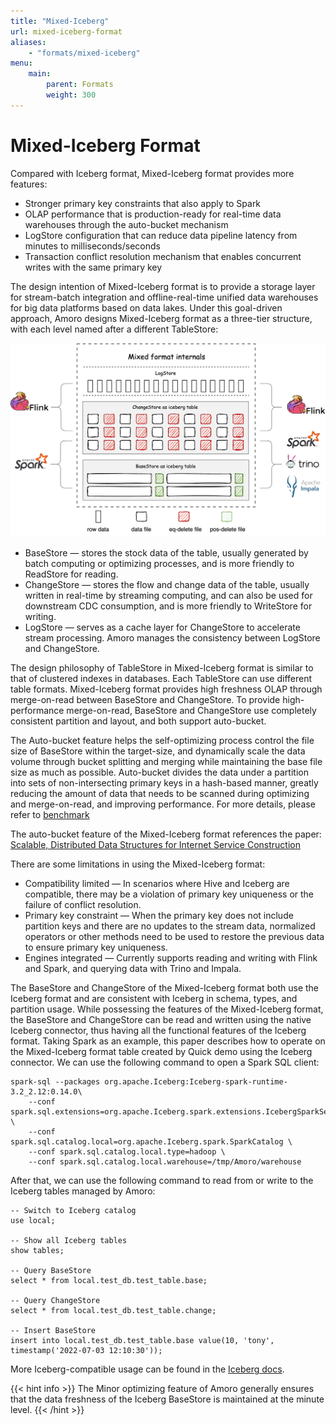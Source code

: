 ```yaml
---
title: "Mixed-Iceberg"
url: mixed-iceberg-format
aliases:
    - "formats/mixed-iceberg"
menu:
    main:
        parent: Formats
        weight: 300
---
```

# Mixed-Iceberg Format

Compared with Iceberg format, Mixed-Iceberg format provides more features:
- Stronger primary key constraints that also apply to Spark
- OLAP performance that is production-ready for real-time data warehouses through the auto-bucket mechanism
- LogStore configuration that can reduce data pipeline latency from minutes to milliseconds/seconds
- Transaction conflict resolution mechanism that enables concurrent writes with the same primary key

The design intention of Mixed-Iceberg format is to provide a storage layer for stream-batch integration and offline-real-time unified data warehouses for big data platforms based on data lakes. 
Under this goal-driven approach, Amoro designs Mixed-Iceberg format as a three-tier structure, with each level named after a different TableStore:

![Mixed-Iceberg format](../images/formats/mixed_format.png)

- BaseStore — stores the stock data of the table, usually generated by batch computing or optimizing processes, and is more friendly to ReadStore for reading.
- ChangeStore —  stores the flow and change data of the table, usually written in real-time by streaming computing, and can also be used for downstream CDC consumption, and is more friendly to WriteStore for writing.
- LogStore — serves as a cache layer for ChangeStore to accelerate stream processing. Amoro manages the consistency between LogStore and ChangeStore.

The design philosophy of TableStore in Mixed-Iceberg format is similar to that of clustered indexes in databases. Each TableStore can use different table formats. Mixed-Iceberg format provides high freshness OLAP through merge-on-read between BaseStore and ChangeStore. 
To provide high-performance merge-on-read, BaseStore and ChangeStore use completely consistent partition and layout, and both support auto-bucket.

The Auto-bucket feature helps the self-optimizing process control the file size of BaseStore within the target-size, and dynamically scale the data volume through bucket splitting and merging while maintaining the base file size as much as possible. 
Auto-bucket divides the data under a partition into sets of non-intersecting primary keys in a hash-based manner, greatly reducing the amount of data that needs to be scanned during optimizing and merge-on-read, and improving performance. For more details, please refer to [benchmark](../../../benchmark-report/)

The auto-bucket feature of the Mixed-Iceberg format references the paper: [Scalable, Distributed Data Structures for Internet Service Construction](https://people.eecs.berkeley.edu/~culler/papers/dds.pdf)

There are some limitations in using the Mixed-Iceberg format:

- Compatibility limited — In scenarios where Hive and Iceberg are compatible, there may be a violation of primary key uniqueness or the failure of conflict resolution.
- Primary key constraint — When the primary key does not include partition keys and there are no updates to the stream data, normalized operators or other methods need to be used to restore the previous data to ensure primary key uniqueness.
- Engines integrated — Currently supports reading and writing with Flink and Spark, and querying data with Trino and Impala.

The BaseStore and ChangeStore of the Mixed-Iceberg format both use the Iceberg format and are consistent with Iceberg in schema, types, and partition usage. 
While possessing the features of the Mixed-Iceberg format, the BaseStore and ChangeStore can be read and written using the native Iceberg connector, thus having all the functional features of the Iceberg format. 
Taking Spark as an example, this paper describes how to operate on the Mixed-Iceberg format table created by Quick demo using the Iceberg connector. We can use the following command to open a Spark SQL client:

```shell
spark-sql --packages org.apache.Iceberg:Iceberg-spark-runtime-3.2_2.12:0.14.0\
    --conf spark.sql.extensions=org.apache.Iceberg.spark.extensions.IcebergSparkSessionExtensions \
    --conf spark.sql.catalog.local=org.apache.Iceberg.spark.SparkCatalog \
    --conf spark.sql.catalog.local.type=hadoop \
    --conf spark.sql.catalog.local.warehouse=/tmp/Amoro/warehouse
```

After that, we can use the following command to read from or write to the Iceberg tables managed by Amoro:

```shell
-- Switch to Iceberg catalog
use local;

-- Show all Iceberg tables
show tables;

-- Query BaseStore
select * from local.test_db.test_table.base;

-- Query ChangeStore
select * from local.test_db.test_table.change;

-- Insert BaseStore
insert into local.test_db.test_table.base value(10, 'tony', timestamp('2022-07-03 12:10:30'));
```

More Iceberg-compatible usage can be found in the [Iceberg docs](https://Iceberg.apache.org/docs/latest/).

{{< hint info >}}
The Minor optimizing feature of Amoro generally ensures that the data freshness of the Iceberg BaseStore is maintained at the minute level.
{{< /hint >}}